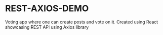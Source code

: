 # REST-AXIOS-DEMO
Voting app where one can create posts and vote on it. Created using React showcasing REST API using Axios library
